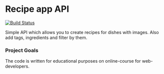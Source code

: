 # Recipe app API
[![Build Status](https://travis-ci.org/anderskate/recipe-app-api.svg?branch=master)](https://travis-ci.org/anderskate/recipe-app-api)

Simple API which allows you to create recipes for dishes with images. 
Also add tags, ingredients and filter by them.

### Project Goals

The code is written for educational purposes on online-course for web-developers.
